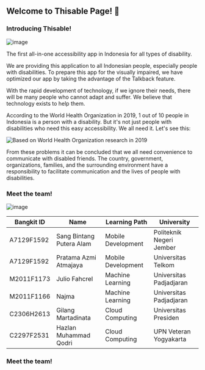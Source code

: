 ## Welcome to Thisable Page! 👋

### Introducing Thisable!
![image](https://user-images.githubusercontent.com/76579538/173190863-c4ff471d-7218-4587-9cfe-8636b4e020c5.png)

The first all-in-one accessibility app in Indonesia for all types of disability.

We are providing this application to all Indonesian people, especially people with disabilities. To prepare this app for the visually impaired, we have optimized our app by taking the advantage of the Talkback feature.

With the rapid development of technology, if we ignore their needs, there will be many people who cannot adapt and suffer. We believe that technology exists to help them.

According to the World Health Organization in 2019, 1 out of 10 people in Indonesia is a person with a disability. But it's not just people with disabilities who need this  easy accessibility. We all need it. Let's see this:

![Based on World Health Organization research in 2019](https://user-images.githubusercontent.com/57006944/173194913-779af425-dd23-46f0-a3c4-b6fff03f9595.png)

From these problems it can be concluded that we all need convenience to communicate with disabled friends. The country, government, organizations, families, and the surrounding environment have a responsibility to facilitate communication and the lives of people with disabilities.

### Meet the team!

![image](https://user-images.githubusercontent.com/76579538/173190766-2db8c064-2de3-4bb8-86aa-0bbb1177380a.png)

| Bangkit ID | Name | Learning Path | University |
| ----- | ----- | ----- | ----- |
| A7129F1592 | Sang Bintang Putera Alam | Mobile Development | Politeknik Negeri Jember |
| A7129F1592 | Pratama Azmi Atmajaya | Mobile Development | Universitas Telkom |
| M2011F1173 | Julio Fahcrel | Machine Learning | Universitas Padjadjaran |
| M2011F1166 | Najma | Machine Learning | Universitas Padjadjaran |
| C2306H2613 | Gilang Martadinata | Cloud Computing | Universitas Presiden |
| C2297F2531 | Hazlan Muhammad Qodri | Cloud Computing | UPN Veteran Yogyakarta |

### Meet the team! 
